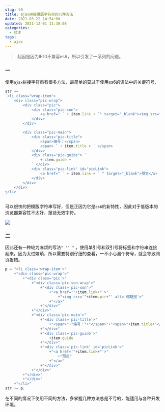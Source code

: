 ```yaml
---
slug: 59
title: ajax拼接模版字符串的几种方法
date: 2021-03-22 14:54:00
updated: 2021-12-01 11:30:08
categories: 
  - 技术
tags: 
  - ajax
---
```





>起因是因为IE10不兼容es6，所以引发了一系列的问题。

### 一
使用`ajax`拼接字符串有很多方法，最简单的莫过于使用es6的语法中的关键符号，

```js
str += 
`<li class="wrap-item">
    <div class="pic-wrap">
        <div class="pic">
            <div class="pic-son">
                <a href=" ` + item.link + `" target="_blank"><img src=" ` + item.pic+ `" alt="缩略图"></a>
            </div>
        </div>

        <div class="pic-main">
            <div class="pic-title">
                <span>编号：</span>
                <span> ` + item.title + ` </span>
            </div>
            <div class="pic-guide"> `
                + item.guide +
            ` </div>
            <div class="pic-link" id="picLink">
                <a href=" ` + item.link + ` " target="_blank">预览</a>
            </div>
        </div>
    </div>
</li> 
`
```

可以很快的把模版字符串写好，但是正因为它是`es6`的新特性，因此对于低版本的浏览器兼容性不太好，报错无效字符。

![](https://imgurl.s3.bitiful.net/images/2021/03/22/a34160c39ebcebc8eb81f6dc9aea3f21.png)


### 二

因此还有一种较为麻烦的写法`" '' "` ，使用单引号和双引号将标签和字符串连接起来。因为太过繁琐，所以需要特别仔细的查看，一不小心漏个符号，就会导致网页报错。

```js
p = "<li class='wrap-item'>"
    +"<div class='pic-wrap'>"
        +"<div class='pic'>"
            +"<div class='pic-son-wrap'>"
                +"<div class='pic-son'>"
                    +"<a href='"+item.link+"'>"
                        +"<img src='"+item.pic+"' alt='缩略图'>"
                    +"</a>"
                +"</div>"
            +"</div>"
            +"<div class='pic-main'>"
                +"<div class='pic-title'>"
                    +"<span>"+"编号："+"</span>"+"<span>"+item.title+"</span>"
                +"</div>"
                +"<div class='pic-guide'>"
                    +item.guide
                +"</div>"
                +"<div class='pic-link' id='picLink'>"
                    +"<a href='"+item.link+"'>"
                        +"预览"
                    +"</a>"
                +"</div>"
            +"</div>"
        +"</div>"
        +"</div>"
    +"</li>"
str += p;
```

在不同的情况下使用不同的方法，多掌握几种方法总是不亏的，能适用与各种开发环境。
